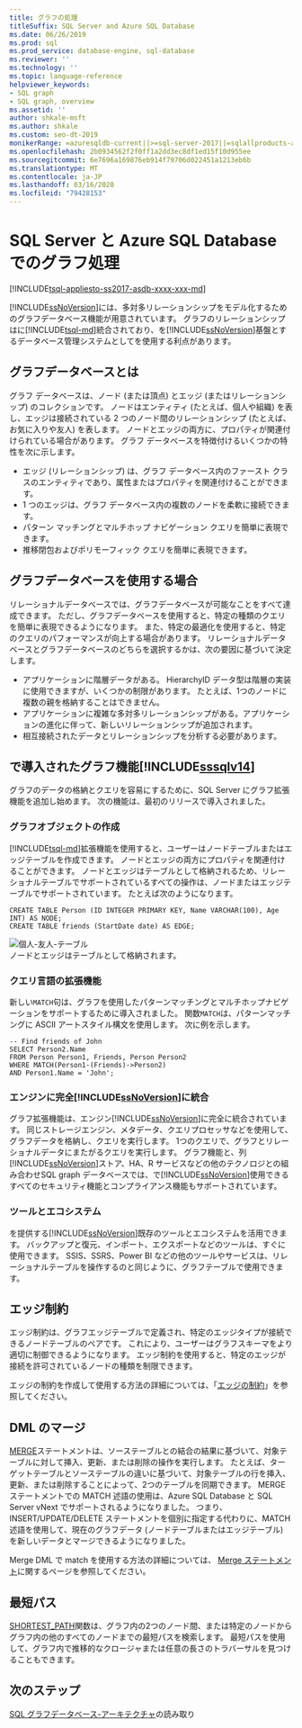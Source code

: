 ```yaml
---
title: グラフの処理
titleSuffix: SQL Server and Azure SQL Database
ms.date: 06/26/2019
ms.prod: sql
ms.prod_service: database-engine, sql-database
ms.reviewer: ''
ms.technology: ''
ms.topic: language-reference
helpviewer_keywords:
- SQL graph
- SQL graph, overview
ms.assetid: ''
author: shkale-msft
ms.author: shkale
ms.custom: seo-dt-2019
monikerRange: =azuresqldb-current||>=sql-server-2017||=sqlallproducts-allversions||>=sql-server-linux-2017||=azuresqldb-mi-current
ms.openlocfilehash: 2b0934562f2f0ff1a2dd3ec8df1ed15f10d955ee
ms.sourcegitcommit: 6e7696a169876eb914f79706d022451a1213eb6b
ms.translationtype: MT
ms.contentlocale: ja-JP
ms.lasthandoff: 03/16/2020
ms.locfileid: "79428153"
---
```

# <a name="graph-processing-with-sql-server-and-azure-sql-database"></a>SQL Server と Azure SQL Database でのグラフ処理
[!INCLUDE[tsql-appliesto-ss2017-asdb-xxxx-xxx-md](../../includes/tsql-appliesto-ss2017-asdb-xxxx-xxx-md.md)]

[!INCLUDE[ssNoVersion](../../includes/ssnoversion-md.md)]には、多対多リレーションシップをモデル化するためのグラフデータベース機能が用意されています。 グラフのリレーションシップはに[!INCLUDE[tsql-md](../../includes/tsql-md.md)]統合されており、を[!INCLUDE[ssNoVersion](../../includes/ssnoversion-md.md)]基盤とするデータベース管理システムとしてを使用する利点があります。


## <a name="what-is-a-graph-database"></a>グラフデータベースとは  
グラフ データベースは、ノード (または頂点) とエッジ (またはリレーションシップ) のコレクションです。 ノードはエンティティ (たとえば、個人や組織) を表し、エッジは接続されている 2 つのノード間のリレーションシップ (たとえば、お気に入りや友人) を表します。 ノードとエッジの両方に、プロパティが関連付けられている場合があります。 グラフ データベースを特徴付けるいくつかの特性を次に示します。  
-    エッジ (リレーションシップ) は、グラフ データベース内のファースト クラスのエンティティであり、属性またはプロパティを関連付けることができます。 
-    1 つのエッジは、グラフ データベース内の複数のノードを柔軟に接続できます。
-    パターン マッチングとマルチホップ ナビゲーション クエリを簡単に表現できます。
-    推移閉包およびポリモーフィック クエリを簡単に表現できます。

## <a name="when-to-use-a-graph-database"></a>グラフデータベースを使用する場合

リレーショナルデータベースでは、グラフデータベースが可能なことをすべて達成できます。 ただし、グラフデータベースを使用すると、特定の種類のクエリを簡単に表現できるようになります。 また、特定の最適化を使用すると、特定のクエリのパフォーマンスが向上する場合があります。 リレーショナルデータベースとグラフデータベースのどちらを選択するかは、次の要因に基づいて決定します。  
-    アプリケーションに階層データがある。 HierarchyID データ型は階層の実装に使用できますが、いくつかの制限があります。 たとえば、1つのノードに複数の親を格納することはできません。
-    アプリケーションに複雑な多対多リレーションシップがある。アプリケーションの進化に伴って、新しいリレーションシップが追加されます。
-    相互接続されたデータとリレーションシップを分析する必要があります。

## <a name="graph-features-introduced-in-sssqlv14"></a>で導入されたグラフ機能[!INCLUDE[sssqlv14](../../includes/sssqlv14-md.md)] 
グラフのデータの格納とクエリを容易にするために、SQL Server にグラフ拡張機能を追加し始めます。 次の機能は、最初のリリースで導入されました。 


### <a name="create-graph-objects"></a>グラフオブジェクトの作成
[!INCLUDE[tsql-md](../../includes/tsql-md.md)]拡張機能を使用すると、ユーザーはノードテーブルまたはエッジテーブルを作成できます。 ノードとエッジの両方にプロパティを関連付けることができます。 ノードとエッジはテーブルとして格納されるため、リレーショナルテーブルでサポートされているすべての操作は、ノードまたはエッジテーブルでサポートされています。 たとえば次のようになります。  

```   
CREATE TABLE Person (ID INTEGER PRIMARY KEY, Name VARCHAR(100), Age INT) AS NODE;
CREATE TABLE friends (StartDate date) AS EDGE;
```   

![個人-友人-テーブル](../../relational-databases/graphs/media/person-friends-tables.png "Person ノードと友人のエッジテーブル")  
ノードとエッジはテーブルとして格納されます。  

### <a name="query-language-extensions"></a>クエリ言語の拡張機能  
新しい`MATCH`句は、グラフを使用したパターンマッチングとマルチホップナビゲーションをサポートするために導入されました。 関数`MATCH`は、パターンマッチングに ASCII アートスタイル構文を使用します。 次に例を示します。  

```   
-- Find friends of John
SELECT Person2.Name 
FROM Person Person1, Friends, Person Person2
WHERE MATCH(Person1-(Friends)->Person2)
AND Person1.Name = 'John';
```   
 
### <a name="fully-integrated-in-ssnoversion-engine"></a>エンジンに完全[!INCLUDE[ssNoVersion](../../includes/ssnoversion-md.md)]に統合 
グラフ拡張機能は、エンジン[!INCLUDE[ssNoVersion](../../includes/ssnoversion-md.md)]に完全に統合されています。 同じストレージエンジン、メタデータ、クエリプロセッサなどを使用して、グラフデータを格納し、クエリを実行します。 1つのクエリで、グラフとリレーショナルデータにまたがるクエリを実行します。 グラフ機能と、列[!INCLUDE[ssNoVersion](../../includes/ssnoversion-md.md)]ストア、HA、R サービスなどの他のテクノロジとの組み合わせSQL graph データベースでは、で[!INCLUDE[ssNoVersion](../../includes/ssnoversion-md.md)]使用できるすべてのセキュリティ機能とコンプライアンス機能もサポートされています。
 
### <a name="tooling-and-ecosystem"></a>ツールとエコシステム

を提供する[!INCLUDE[ssNoVersion](../../includes/ssnoversion-md.md)]既存のツールとエコシステムを活用できます。 バックアップと復元、インポート、エクスポートなどのツールは、すぐに使用できます。 SSIS、SSRS、Power BI などの他のツールやサービスは、リレーショナルテーブルを操作するのと同じように、グラフテーブルで使用できます。

## <a name="edge-constraints"></a>エッジ制約
エッジ制約は、グラフエッジテーブルで定義され、特定のエッジタイプが接続できるノードテーブルのペアです。 これにより、ユーザーはグラフスキーマをより適切に制御できるようになります。 エッジ制約を使用すると、特定のエッジが接続を許可されているノードの種類を制限できます。 

エッジの制約を作成して使用する方法の詳細については、「[エッジの制約](../../relational-databases/tables/graph-edge-constraints.md)」を参照してください。

## <a name="merge-dml"></a>DML のマージ 
[MERGE](../../t-sql/statements/merge-transact-sql.md)ステートメントは、ソーステーブルとの結合の結果に基づいて、対象テーブルに対して挿入、更新、または削除の操作を実行します。 たとえば、ターゲットテーブルとソーステーブルの違いに基づいて、対象テーブルの行を挿入、更新、または削除することによって、2つのテーブルを同期できます。 MERGE ステートメントでの MATCH 述語の使用は、Azure SQL Database と SQL Server vNext でサポートされるようになりました。 つまり、INSERT/UPDATE/DELETE ステートメントを個別に指定する代わりに、MATCH 述語を使用して、現在のグラフデータ (ノードテーブルまたはエッジテーブル) を新しいデータとマージできるようになりました。

Merge DML で match を使用する方法の詳細については、 [Merge ステートメント](../../t-sql/statements/merge-transact-sql.md)に関するページを参照してください。

## <a name="shortest-path"></a>最短パス
[SHORTEST_PATH](./sql-graph-shortest-path.md)関数は、グラフ内の2つのノード間、または特定のノードからグラフ内の他のすべてのノードまでの最短パスを検索します。 最短パスを使用して、グラフ内で推移的なクロージャまたは任意の長さのトラバーサルを見つけることもできます。 

 ## <a name="next-steps"></a>次のステップ  
[SQL グラフデータベース-アーキテクチャ](./sql-graph-architecture.md)の読み取り
   


